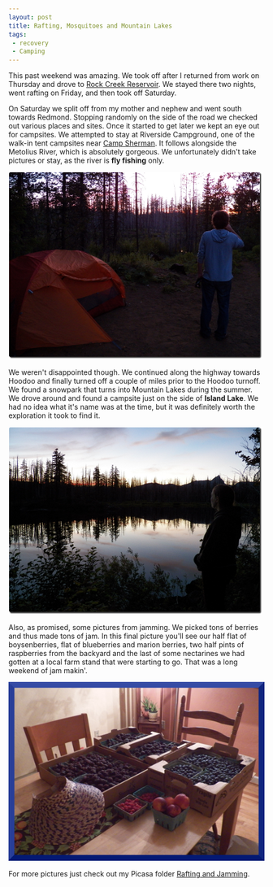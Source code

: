 ```yaml
---
layout: post
title: Rafting, Mosquitoes and Mountain Lakes  
tags: 
 - recovery
 - Camping
---
```


This past weekend was amazing.  We took off after I returned from work on Thursday and drove to [Rock Creek Reservoir](http://www.recreation.gov/camping/Rock_Creek_Or/r/campgroundDetails.do?contractCode=NRSO&parkId=71659&topTabIndex=Search).  We stayed there two nights, went rafting on Friday, and then took off Saturday.  

On Saturday we split off from my mother and nephew and went south towards Redmond.  Stopping randomly on the side of the road we checked out various places and sites.  Once it started to get later we kept an eye out for campsites.  We attempted to stay at Riverside Campground, one of the walk-in tent campsites near [Camp Sherman](http://www.recreation.gov/camping/Camp_Sherman_Campground/r/campgroundDetails.do?contractCode=NRSO&parkId=72099&topTabIndex=Search).  It follows alongside the Metolius River, which is absolutely gorgeous.  We unfortunately didn't take pictures or stay, as the river is **fly fishing** only.

![Robey looking at the sunset](/static/images/robeystaring_site.png)

We weren't disappointed though.  We continued along the highway towards Hoodoo and finally turned off a couple of miles prior to the Hoodoo turnoff.  We found a snowpark that turns into Mountain Lakes during the summer.  We drove around and found a campsite just on the side of **Island Lake**.  We had no idea what it's name was at the time, but it was definitely worth the exploration it took to find it.
   
![Rachael looking at the sunset](/static/images/rachaelstaring_site.png)


Also, as promised, some pictures from jamming.  We picked tons of berries and thus made tons of jam.  In this final picture you'll see our half flat of boysenberries, flat of blueberries and marion berries, two half pints of raspberries from the backyard and the last of some nectarines we had gotten at a local farm stand that were starting to go.  That was a long weekend of jam makin'.    

![Berries](/static/images/berriesprofile_site.png)

For more pictures just check out my Picasa folder [Rafting and Jamming](https://picasaweb.google.com/116317282302528753159/RaftingAndJamming?authuser=0&authkey=Gv1sRgCOqPtLnzpODcHA&feat=directlink).  